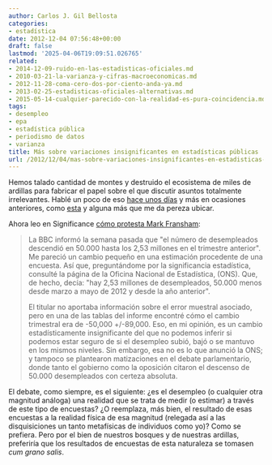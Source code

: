 ```yaml
---
author: Carlos J. Gil Bellosta
categories:
- estadística
date: 2012-12-04 07:56:48+00:00
draft: false
lastmod: '2025-04-06T19:09:51.026765'
related:
- 2014-12-09-ruido-en-las-estadisticas-oficiales.md
- 2010-03-21-la-varianza-y-cifras-macroeconomicas.md
- 2012-11-28-coma-cero-dos-por-ciento-anda-ya.md
- 2013-02-25-estadisticas-oficiales-alternativas.md
- 2015-05-14-cualquier-parecido-con-la-realidad-es-pura-coincidencia.md
tags:
- desempleo
- epa
- estadística pública
- periodismo de datos
- varianza
title: Más sobre variaciones insignificantes en estadísticas públicas
url: /2012/12/04/mas-sobre-variaciones-insignificantes-en-estadisticas-publicas/
---
```


Hemos talado cantidad de montes y destruido el ecosistema de miles de ardillas para fabricar el papel sobre el que discutir asuntos totalmente irrelevantes. Hablé un poco de eso [hace unos días](https://datanalytics.com/2012/11/28/coma-cero-dos-por-ciento-anda-ya/) y más en ocasiones anteriores, como [esta](https://datanalytics.com/2010/03/21/la-varianza-y-cifras-macroeconomicas/) y alguna más que me da pereza ubicar.

Ahora leo en Significance [cómo protesta Mark Fransham](http://www.significancemagazine.org/details/webexclusive/2788311/Wrong-The-reporting-of-statistical-error.html):

>La BBC informó la semana pasada que "el número de desempleados descendió en 50.000 hasta los 2,53 millones en el trimestre anterior". Me pareció un cambio pequeño en una estimación procedente de una encuesta. Así que, preguntándome por la significancia estadística, consulté la página de la Oficina Nacional de Estadística, (ONS). Que, de hecho, decía: "hay 2,53 millones de desempleados, 50.000 menos desde marzo a mayo de 2012 y desde la año anterior".
>
>El titular no aportaba información sobre el error muestral asociado, pero en una de las tablas del informe encontré cómo el cambio trimestral era de -50,000 +/-89,000. Eso, en mi opinión, es un cambio estadísticamente insignificante del que no podemos inferir si podemos estar seguro de si el desempleo subió, bajó o se mantuvo en los mismos niveles. Sin embargo, esa no es lo que anunció la ONS; y tampoco se plantearon matizaciones en el debate parlamentario, donde tanto el gobierno como la oposición citaron el descenso de 50.000 desempleados con certeza absoluta.

El debate, como siempre, es el siguiente: ¿es el desempleo (o cualquier otra magnitud análoga) una realidad que se trata de medir (o estimar) a través de este tipo de encuestas? ¿O reemplaza, más bien, el resultado de esas encuestas a la realidad física de esa magnitud (relegada así a las disquisiciones un tanto metafísicas de individuos como yo)? Como se prefiera. Pero por el bien de nuestros bosques y de nuestras ardillas, preferiría que los resultados de encuestas de esta naturaleza se tomasen _cum grano salis_.
